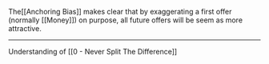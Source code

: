 The[[Anchoring Bias]] makes clear that by exaggerating a first offer (normally [[Money]]) on purpose, all future offers will be seem as more attractive.

---

Understanding of [[0 - Never Split The Difference]]